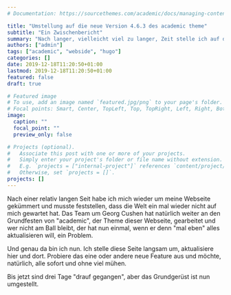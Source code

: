 ```yaml
---
# Documentation: https://sourcethemes.com/academic/docs/managing-content/

title: "Umstellung auf die neue Version 4.6.3 des academic theme"
subtitle: "Ein Zwischenbericht"
summary: "Nach langer, vielleicht viel zu langer, Zeit stelle ich auf die aktuelle Version von hugo&academic um."
authors: ["admin"]
tags: ["academic", "webside", "hugo"]
categories: []
date: 2019-12-18T11:20:50+01:00
lastmod: 2019-12-18T11:20:50+01:00
featured: false
draft: true

# Featured image
# To use, add an image named `featured.jpg/png` to your page's folder.
# Focal points: Smart, Center, TopLeft, Top, TopRight, Left, Right, BottomLeft, Bottom, BottomRight.
image:
  caption: ""
  focal_point: ""
  preview_only: false

# Projects (optional).
#   Associate this post with one or more of your projects.
#   Simply enter your project's folder or file name without extension.
#   E.g. `projects = ["internal-project"]` references `content/project/deep-learning/index.md`.
#   Otherwise, set `projects = []`.
projects: []
---
```


Nach einer relativ langen Seit habe ich mich wieder um meine Webseite gekümmert und musste feststellen, dass die Welt ein mal wieder nicht auf mich gewartet hat. Das Team um Georg Cushen hat natürlich weiter an den Grundfesten von "academic", der Theme dieser Webseite, gearbeitet und wer nicht am Ball bleibt, der hat nun einmal, wenn er denn "mal eben" alles aktualisieren will, ein Problem.

Und genau da bin ich nun. Ich stelle diese Seite langsam um, aktualisiere hier und dort. Probiere das eine oder andere neue Feature aus und möchte, natürlich, alle sofort und ohne viel mühen.

Bis jetzt sind drei Tage "drauf gegangen", aber das Grundgerüst ist nun umgestellt.

